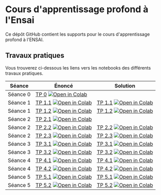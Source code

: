 # Cours d'apprentissage profond à l'Ensai

Ce dépôt GitHub contient les supports pour le cours d'apprentissage profond à l'ENSAI.

## Travaux pratiques

Vous trouverez ci-dessous les liens vers les notebooks des différents travaux pratiques.

| Séance | Énoncé | Solution |
| ------ | ------ | -------- |
| Séance 0 | [TP 0](notebooks/TP_0.ipynb ) [![Open in Colab](https://colab.research.google.com/assets/colab-badge.svg)](https://colab.research.google.com/github/johannfaouzi/apprentissage-profond-ensai/blob/main/notebooks/TP_0.ipynb) |      |
| Séance 1 | [TP 1.1](notebooks/TP_1_1_énoncé.ipynb) [![Open in Colab](https://colab.research.google.com/assets/colab-badge.svg)](https://colab.research.google.com/github/johannfaouzi/apprentissage-profond-ensai/blob/main/notebooks/TP_1_1_énoncé.ipynb) | [TP 1.1](notebooks/TP_1_1_solution.ipynb) [![Open in Colab](https://colab.research.google.com/assets/colab-badge.svg)](https://colab.research.google.com/github/johannfaouzi/apprentissage-profond-ensai/blob/main/notebooks/TP_1_1_solution.ipynb) |
| Séance 1 | [TP 1.2](notebooks/TP_1_2_énoncé.ipynb) [![Open in Colab](https://colab.research.google.com/assets/colab-badge.svg)](https://colab.research.google.com/github/johannfaouzi/apprentissage-profond-ensai/blob/main/notebooks/TP_1_2_énoncé.ipynb) | [TP 1.2](notebooks/TP_1_2_solution.ipynb) [![Open in Colab](https://colab.research.google.com/assets/colab-badge.svg)](https://colab.research.google.com/github/johannfaouzi/apprentissage-profond-ensai/blob/main/notebooks/TP_1_2_solution.ipynb) |
| Séance 2 | [TP 2.1](notebooks/TP_2_1.ipynb) [![Open in Colab](https://colab.research.google.com/assets/colab-badge.svg)](https://colab.research.google.com/github/johannfaouzi/apprentissage-profond-ensai/blob/main/notebooks/TP_2_1.ipynb) |    |
| Séance 2 | [TP 2.2](notebooks/TP_2_2_énoncé.ipynb) [![Open in Colab](https://colab.research.google.com/assets/colab-badge.svg)](https://colab.research.google.com/github/johannfaouzi/apprentissage-profond-ensai/blob/main/notebooks/TP_2_2_énoncé.ipynb) | [TP 2.2](notebooks/TP_2_2_solution.ipynb) [![Open in Colab](https://colab.research.google.com/assets/colab-badge.svg)](https://colab.research.google.com/github/johannfaouzi/apprentissage-profond-ensai/blob/main/notebooks/TP_2_2_solution.ipynb) |
| Séance 2 | [TP 2.3](notebooks/TP_2_3_énoncé.ipynb) [![Open in Colab](https://colab.research.google.com/assets/colab-badge.svg)](https://colab.research.google.com/github/johannfaouzi/apprentissage-profond-ensai/blob/main/notebooks/TP_2_3_énoncé.ipynb) | [TP 2.3](notebooks/TP_2_3_solution.ipynb) [![Open in Colab](https://colab.research.google.com/assets/colab-badge.svg)](https://colab.research.google.com/github/johannfaouzi/apprentissage-profond-ensai/blob/main/notebooks/TP_2_3_solution.ipynb) |
| Séance 3 | [TP 3.1](notebooks/TP_3_1_énoncé.ipynb) [![Open in Colab](https://colab.research.google.com/assets/colab-badge.svg)](https://colab.research.google.com/github/johannfaouzi/apprentissage-profond-ensai/blob/main/notebooks/TP_3_1_énoncé.ipynb) | [TP 3.1](notebooks/TP_3_1_solution.ipynb) [![Open in Colab](https://colab.research.google.com/assets/colab-badge.svg)](https://colab.research.google.com/github/johannfaouzi/apprentissage-profond-ensai/blob/main/notebooks/TP_3_1_solution.ipynb) |
| Séance 3 | [TP 3.2](notebooks/TP_3_2_énoncé.ipynb) [![Open in Colab](https://colab.research.google.com/assets/colab-badge.svg)](https://colab.research.google.com/github/johannfaouzi/apprentissage-profond-ensai/blob/main/notebooks/TP_3_2_énoncé.ipynb) | [TP 3.2](notebooks/TP_3_2_solution.ipynb) [![Open in Colab](https://colab.research.google.com/assets/colab-badge.svg)](https://colab.research.google.com/github/johannfaouzi/apprentissage-profond-ensai/blob/main/notebooks/TP_3_2_solution.ipynb) |
| Séance 4 | [TP 4.1](notebooks/TP_4_1_énoncé.ipynb) [![Open in Colab](https://colab.research.google.com/assets/colab-badge.svg)](https://colab.research.google.com/github/johannfaouzi/apprentissage-profond-ensai/blob/main/notebooks/TP_4_1_énoncé.ipynb) | [TP 4.1](notebooks/TP_4_1_solution.ipynb) [![Open in Colab](https://colab.research.google.com/assets/colab-badge.svg)](https://colab.research.google.com/github/johannfaouzi/apprentissage-profond-ensai/blob/main/notebooks/TP_4_1_solution.ipynb) |
| Séance 4 | [TP 4.2](notebooks/TP_4_2_énoncé.ipynb) [![Open in Colab](https://colab.research.google.com/assets/colab-badge.svg)](https://colab.research.google.com/github/johannfaouzi/apprentissage-profond-ensai/blob/main/notebooks/TP_4_2_énoncé.ipynb) | [TP 4.2](notebooks/TP_4_2_solution.ipynb) [![Open in Colab](https://colab.research.google.com/assets/colab-badge.svg)](https://colab.research.google.com/github/johannfaouzi/apprentissage-profond-ensai/blob/main/notebooks/TP_4_2_solution.ipynb) |
| Séance 5 | [TP 5.1](notebooks/TP_5_1_énoncé.ipynb) [![Open in Colab](https://colab.research.google.com/assets/colab-badge.svg)](https://colab.research.google.com/github/johannfaouzi/apprentissage-profond-ensai/blob/main/notebooks/TP_5_1_énoncé.ipynb) | [TP 5.1](notebooks/TP_5_1_solution.ipynb) [![Open in Colab](https://colab.research.google.com/assets/colab-badge.svg)](https://colab.research.google.com/github/johannfaouzi/apprentissage-profond-ensai/blob/main/notebooks/TP_5_1_solution.ipynb) |
| Séance 5 | [TP 5.2](notebooks/TP_5_2_énoncé.ipynb) [![Open in Colab](https://colab.research.google.com/assets/colab-badge.svg)](https://colab.research.google.com/github/johannfaouzi/apprentissage-profond-ensai/blob/main/notebooks/TP_5_2_énoncé.ipynb) | [TP 5.2](notebooks/TP_5_2_solution.ipynb) [![Open in Colab](https://colab.research.google.com/assets/colab-badge.svg)](https://colab.research.google.com/github/johannfaouzi/apprentissage-profond-ensai/blob/main/notebooks/TP_5_2_solution.ipynb) |

